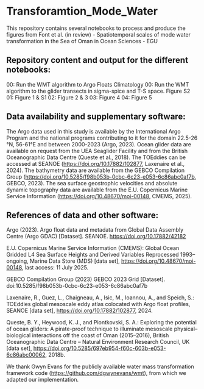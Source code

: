# Transforamtion_Mode_Water

This repository contains several notebooks to process and produce the figures from Font et al. (in review) - Spatiotemporal scales of mode water transformation in the Sea of Oman in Ocean Sciences - EGU

## Repository content and output for the different notebooks:
00: Run the WMT algorithm to Argo Floats Climatology
00: Run the WMT algorithm to the glider transects in sigma-spice and T-S space. Figure S2
01: Figure 1 & S1
02: Figure 2 & 3
03: Figure 4
04: Figure 5

## Data availability and supplementary software:
The Argo data used in this study is available by the International Argo Program and the national programs contributing to it for the domain 22.5-26 °N, 56-61°E and between 2000-2023 (Argo, 2023). Ocean glider data are available on request from the UEA Seaglider Facility and from the British Oceanographic Data Centre (Queste et al., 2018). The TOEddies can be accessed at SEANOE (https://doi.org/10.17882/102877, Laxenaire et al., 2024). The bathymetry data are available from the GEBCO Compilation Group (https://doi.org/10.5285/f98b053b-0cbc-6c23-e053-6c86abc0af7b, GEBCO, 2023). The sea surface geostrophic velocities and absolute dynamic topography data are available from the E.U. Copernicus Marine Service Information (https://doi.org/10.48670/moi-00148, CMEMS, 2025).

## References of data and other software:
Argo (2023). Argo float data and metadata from Global Data Assembly Centre (Argo GDAC) [Dataset]. SEANOE. https://doi.org/10.17882/42182

E.U. Copernicus Marine Service Information (CMEMS): Global Ocean Gridded L4 Sea Surface Heights and Derived Variables Reprocessed 1993–ongoing, Marine Data Store (MDS) [data set], https://doi.org/10.48670/moi-00148, last access: 11 July 2025.

GEBCO Compilation Group (2023) GEBCO 2023 Grid [Dataset]. doi:10.5285/f98b053b-0cbc-6c23-e053-6c86abc0af7b

Laxenaire, R., Guez, L., Chaigneau, A., Isic, M., Ioannou, A., and Speich, S.: TOEddies global mesoscale eddy atlas colocated with Argo float profiles, SEANOE [data set], https://doi.org/10.17882/102877, 2024.

Queste, B. Y., Heywood, K. J., and Piontkovski, S. A.: Exploring the potential of ocean gliders: A pirate-proof technique to illuminate mesoscale physical–biological interactions off the coast of Oman (2015–2016), British Oceanographic Data Centre – Natural Environment Research Council, UK [data set], https://doi.org/10.5285/697eb954-f60c-603b-e053-6c86abc00062, 2018b.

We thank Gwyn Evans for the publicly available water mass transformation framework code (https://github.com/dgwynevans/wmt), from which we adapted our implementation.
